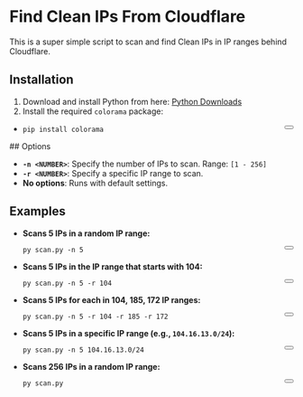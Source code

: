 # Find Clean IPs From Cloudflare

This is a super simple script to scan and find Clean IPs in IP ranges behind Cloudflare.

## Installation

1. Download and install Python from here: [Python Downloads](https://www.python.org/downloads/)
2. Install the required `colorama` package:
   
- <div style="position: relative;">
        <button onclick="copyToClipboard('code1')" style="position: absolute; right: 0; top: 0;"></button>
        <pre id="code1"><code>pip install colorama</code></pre>
</div>
## Options

- **`-n <NUMBER>`**: Specify the number of IPs to scan. Range: `[1 - 256]`
- **`-r <NUMBER>`**: Specify a specific IP range to scan.
- **No options**: Runs with default settings.

## Examples

- **Scans 5 IPs in a random IP range:**
       <div style="position: relative;">
          <button onclick="copyToClipboard('code7')" style="position: absolute; right: 0; top: 0;"></button>
          <pre id="code7"><code>py scan.py -n 5</code></pre>
        </div>
  
  
- **Scans 5 IPs in the IP range that starts with 104:**
         <div style="position: relative;">
          <button onclick="copyToClipboard('code8')" style="position: absolute; right: 0; top: 0;"></button>
          <pre id="code8"><code>py scan.py -n 5 -r 104</code></pre>
        </div>
  
- **Scans 5 IPs for each in 104, 185, 172 IP ranges:**
  <div style="position: relative;">
          <button onclick="copyToClipboard('code9')" style="position: absolute; right: 0; top: 0;"></button>
          <pre id="code9"><code>py scan.py -n 5 -r 104 -r 185 -r 172</code></pre>
        </div>
  
- **Scans 5 IPs in a specific IP range (e.g., `104.16.13.0/24`):**
  <div style="position: relative;">
          <button onclick="copyToClipboard('code9')" style="position: absolute; right: 0; top: 0;"></button>
          <pre id="code9"><code>py scan.py -n 5 104.16.13.0/24</code></pre>
</div>
  
- **Scans 256 IPs in a random IP range:**
  
  <div style="position: relative;">
          <button onclick="copyToClipboard('code10')" style="position: absolute; right: 0; top: 0;"></button>
          <pre id="code10"><code>py scan.py</code></pre>
</div>

